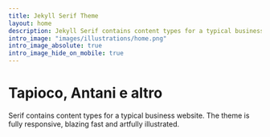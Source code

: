```yaml
---
title: Jekyll Serif Theme
layout: home
description: Jekyll Serif contains content types for a typical business website. The theme is fully responsive, blazing fast and artfully illustrated.
intro_image: "images/illustrations/home.png"
intro_image_absolute: true
intro_image_hide_on_mobile: true
---
```


# Tapioco, Antani e altro

Serif contains content types for a typical business website. The theme is fully responsive, blazing fast and artfully illustrated.
